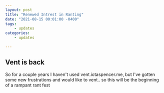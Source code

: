 ```yaml
---
layout: post
title: "Renewed Intrest in Ranting"
date: "2021-08-15 00:01:00 -0400"
tags:
    - updates
categories:
    - updates

---
```


## Vent is back

So for a couple years I haven't used vent.iotaspencer.me, but I've gotten some new frustrations and would like to vent.. so this will be the beginning of a rampant rant fest